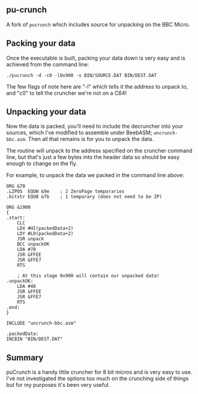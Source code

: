 pu-crunch
----

A fork of `pucrunch` which includes source for unpacking on the BBC Micro.

Packing your data
----

Once the executable is built, packing your data down is very easy and is achieved from the command line:

```
./pucrunch -d -c0 -l0x900 -s BIN/SOURCE.DAT BIN/DEST.DAT
```

The few flags of note here are "-l" which tells it the address to unpack to, and "c0" to tell the cruncher we're not on a C64!

Unpacking your data
----

Now the data is packed, you'll need to include the decruncher into your sources, which I've modified to assemble under BeebASM; `uncrunch-bbc.asm`. Then all that remains is for you to unpack the data.

The routine will unpack to the address specified on the cruncher command line, but that's just a few bytes into the header data so should be easy enough to change on the fly.

For example, to unpack the data we packed in the command line above:

```
ORG &70
.LZPOS	EQUW &9e	; 2 ZeroPage temporaries
.bitstr	EQUB &fb	; 1 temporary (does not need to be ZP)

ORG &1900
{
.start:
    CLC
    LDX #HI(packedData+2)
    LDY #LO(packedData+2)
    JSR unpack
    BCC unpackOK
    LDA #70
    JSR &FFEE
    JSR &FFE7
    RTS
    
    ; At this stage 0x900 will contain our unpacked data!
.unpackOK:
    LDA #48
    JSR &FFEE
    JSR &FFE7
    RTS
.end:
}

INCLUDE "uncrunch-bbc.asm"

.packedData:
INCBIN "BIN/DEST.DAT"
```

Summary
----

puCrunch is a handy little cruncher for 8 bit micros and is very easy to use.  I've not investigated the options too much on the crunching side of things but for my purposes it's been very useful.
